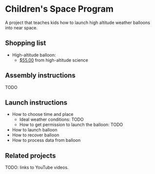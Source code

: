 # Children's Space Program

A project that teaches kids how to launch high altitude weather balloons into near space.

## Shopping list

* High-altitude balloon:
    * [$55.00](http://www.highaltitudescience.com/products/600-g-near-space-balloon) from high-altitude science

## Assembly instructions

TODO

## Launch instructions

* How to choose time and place
    * Ideal weather conditions: TODO
    * How to get permission to launch the balloon: TODO
* How to launch balloon
* How to recover balloon
* How to process data from balloon

## Related projects

TODO: links to YouTube videos.

